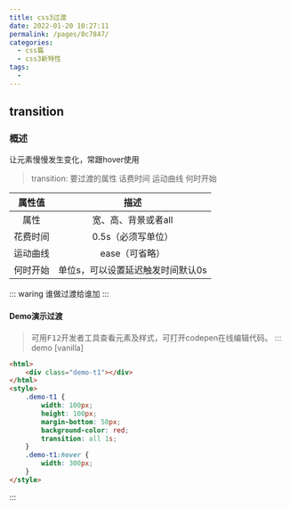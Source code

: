 ```yaml
---
title: css3过渡
date: 2022-01-20 10:27:11
permalink: /pages/0c7847/
categories: 
  - css篇
  - css3新特性
tags: 
  - 
---
```

  ## transition
### 概述
让元素慢慢发生变化，常跟hover使用

> transition: 要过渡的属性 话费时间 运动曲线 何时开始

| 属性值 | 描述 |
| :-: | :-: |
| 属性 | 宽、高、背景或者all |
| 花费时间 | 0.5s（必须写单位） |
| 运动曲线 | ease（可省略） |
| 何时开始 | 单位s，可以设置延迟触发时间默认0s |

::: waring
谁做过渡给谁加
:::

#### Demo演示过渡
> 可用<kbd>F12</kbd>开发者工具查看元素及样式，可打开codepen在线编辑代码。
::: demo [vanilla]
```html
<html>
    <div class="demo-t1"></div>
</html>
<style>
    .demo-t1 {
        width: 100px;
        height: 100px;
        margin-bottom: 50px;
        background-color: red;
        transition: all 1s;
    }
    .demo-t1:hover {
        width: 300px;
    }
</style>
```
:::
